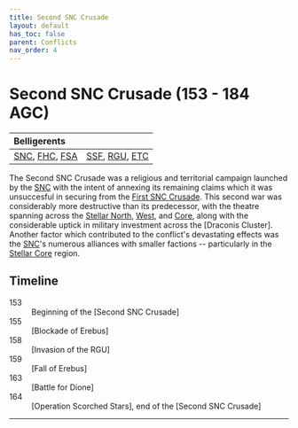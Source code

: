 ```yaml
---
title: Second SNC Crusade
layout: default
has_toc: false
parent: Conflicts
nav_order: 4
---
```


# Second SNC Crusade (153 - 184 AGC)

| Belligerents        | |
|:-------------|:------------------|
| [SNC], [FHC], [FSA] | [SSF], [RGU], [ETC] |

The Second SNC Crusade was a religious and territorial campaign launched by the [SNC] with the intent of annexing its remaining claims which it was unsuccesful in securing from the [First SNC Crusade]. This second war was considerably more destructive than its predecessor, with the theatre spanning across the [Stellar North], [West], and [Core], along with the considerable uptick in military investment across the [Draconis Cluster]. Another factor which contributed to the conflict's devastating effects was the [SNC]'s numerous alliances with smaller factions -- particularly in the [Stellar Core] region.

## Timeline
<dl>
    <dt>153</dt><dd>Beginning of the [Second SNC Crusade]</dd>
    <dt>155</dt><dd>[Blockade of Erebus]</dd>
    <dt>158</dt><dd>[Invasion of the RGU]</dd>
    <dt>159</dt><dd>[Fall of Erebus]</dd>
    <dt>163</dt><dd>[Battle for Dione]</dd>
    <dt>164</dt><dd>[Operation Scorched Stars], end of the [Second SNC Crusade]</dd>
</dl>

----

[SNC]: ../../factions/snc.html
[SSF]: ../../factions/ssf.html
[RGU]: ../../factions/rgu.html
[ETC]: ../../factions/etc.html
[FHC]: ../../factions/fhc.html
[FSA]: ../../factions/fsa.html

[First SNC Crusade]: ./first_snc_crusade.html

[Stellar North]: ../../systems/
[West]: ../../systems/
[Core]: ../../systems/
[Stellar Core]: ../../systems/